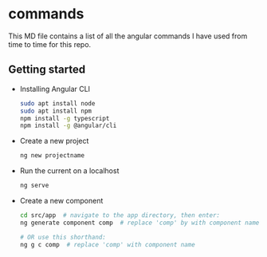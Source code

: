 # commands

This MD file contains a list of all the angular commands I have used from time to time for this repo.

## Getting started

- Installing Angular CLI
	```sh
	sudo apt install node
	sudo apt install npm
	npm install -g typescript
	npm install -g @angular/cli
	```

- Create a new project
    ```sh
    ng new projectname
    ```

- Run the current on a localhost
    ```sh
    ng serve
    ```

- Create a new component
	```sh
	cd src/app  # navigate to the app directory, then enter:
	ng generate component comp  # replace 'comp' by with component name

	# OR use this shorthand:
	ng g c comp  # replace 'comp' with component name
	```

